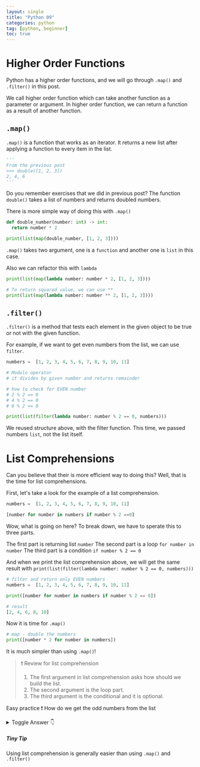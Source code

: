 ```yaml
---
layout: single
title: "Python 09"
categories: python
tag: [python, beginner]
toc: true
---
```


# Higher Order Functions

Python has a higher order functions, and we will go through `.map()` and `.filter()` in this post.

We call higher order function which can take another function as a parameter or argument. In higher order function, we can return a function as a result of another function.

## `.map()`

`.map()` is a function that works as an iterator. It returns a new list after applying a function to every item in the list.

```python
'''
From the previous post
>>> double([1, 2, 3])
2, 4, 6
'''
```

Do you remember exercises that we did in previous post? The function `double()` takes a list of numbers and returns doubled numbers.

There is more simple way of doing this with `.map()`

```python
def double_number(number: int) -> int:
  return number * 2

print(list(map(double_number, [1, 2, 3])))
```

`.map()` takes two argument, one is a `function` and another one is `list` in this case.

Also we can refactor this with `lambda`

```python
print(list(map(lambda number: number * 2, [1, 2, 3])))

# To return squared value, we can use **
print(list(map(lambda number: number ** 2, [1, 2, 3])))
```

## `.filter()`

`.filter()` is a method that tests each element in the given object to be true or not with the given function.

For example, if we want to get even numbers from the list, we can use `filter`.

```python
numbers =  [1, 2, 3, 4, 5, 6, 7, 8, 9, 10, 11]

# Modulo operator
# it divides by given number and returns remainder

# how to check for EVEN number
# 2 % 2 == 0
# 4 % 2 == 0
# 6 % 2 == 0

print(list(filter(lambda number: number % 2 == 0, numbers)))
```

We reused structure above, with the filter function. This time, we passed numbers `list`, not the list itself.

# List Comprehensions

Can you believe that their is more efficient way to doing this? Well, that is the time for list comprehensions.

First, let's take a look for the example of a list comprehension.

```python
numbers =  [1, 2, 3, 4, 5, 6, 7, 8, 9, 10, 11]

[number for number in numbers if number % 2 ==0]
```

Wow, what is going on here? To break down, we have to sperate this to three parts.

The first part is returning list `number`
The second part is a loop `for number in number`
The third part is a condition `if number % 2 == 0`

And when we print the list comprehension above, we will get the same result with `print(list(filter(lambda number: number % 2 == 0, numbers)))`

```python
# filter and return only EVEN numbers
numbers =  [1, 2, 3, 4, 5, 6, 7, 8, 9, 10, 11]

print([number for number in numbers if number % 2 == 0])

# result
[2, 4, 6, 8, 10]
```

Now it is time for `.map()`

```python
# map - double the numbers
print([number * 2 for number in numbers])
```

It is much simpler than using `.map()`!

> ❗ Review for list comprehension
>
> 1. The first argument in list comprehension asks how should we build the list.
> 2. The second argument is the loop part.
> 3. The third argument is the conditional and it is optional.

Easy practice ❗
How do we get the odd numbers from the list

<details>
  <summary>Toggle Answer 👇</summary>
  <div markdown="1">

```python
# get odd num
print([number for number in numbers if number % 2 != 0])
```

  </div>
</details>

##### **Tiny Tip**

Using list comprehension is generally easier than using `.map()` and `.filter()`
